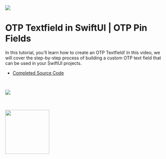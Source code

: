
<a href="https://www.youtube.com/@weschua?sub_confirmation=1">
<img src="https://drive.google.com/uc?export=view&id=1ss6g-zHckW-KFI0D3sCCp3pyCZ-bJIik">
</a>

# OTP Textfield in SwiftUI |  OTP Pin Fields

In this tutorial, you'll learn how to create an OTP Textfield! In this video, we will cover the step-by-step process of building a custom OTP text field that can be used in your SwiftUI projects.

- [Completed Source Code](https://github.com/WesCSK/Animated-splash-screen-with-SwiftUI-Twitter-splash-screen/tree/completed)

<br/>

[![](https://markdown-videos.deta.dev/youtube/LZRxEdJqXJg)](https://youtu.be/LZRxEdJqXJg)

<br/>
<br/>

<a href="https://www.youtube.com/@weschua?sub_confirmation=1">
<img src="https://drive.google.com/uc?export=view&id=1_GqbV9ZO-prNdAjKDqYy4gd9ETfqCMsM" style="width:140px;">
</a>

